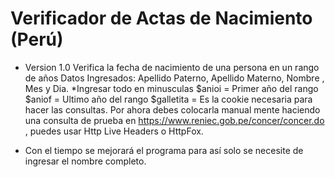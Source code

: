 # Verificador de Actas de Nacimiento (Perú)
- Version 1.0
Verifica la fecha de nacimiento de una persona en un rango de años
Datos Ingresados: Apellido Paterno, Apellido Materno, Nombre , Mes y Dia.
*Ingresar todo en minusculas
$anioi = Primer año del rango
$aniof = Ultimo año del rango
$galletita = Es la cookie necesaria para hacer las consultas. Por ahora debes colocarla manual mente haciendo una consulta de prueba en https://www.reniec.gob.pe/concer/concer.do , puedes usar Http Live Headers o HttpFox.

* Con el tiempo se mejorará el programa para así solo se necesite de ingresar el nombre completo.
